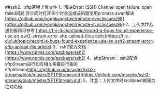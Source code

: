 ##ssh2、sftp密钥上传文件
1、解决Error: (SSH) Channel open failure: open failed问题
异步同时打开10个时会造成该问题使用promise await解决
[https://github.com/yongkangchen/remote-sync/issues/98](https://github.com/yongkangchen/remote-sync/issues/98)
2、上传文件若遇到报错可参考
[https://f-e-d.club/topic/record-a-bugs-found-experience-use-an-ssh2-stream-error-sftp-upload-file.article](https://f-e-d.club/topic/record-a-bugs-found-experience-use-an-ssh2-stream-error-sftp-upload-file.article)
3、ssh2官方文档：[https://www.npmjs.com/package/ssh2](https://www.npmjs.com/package/ssh2)
4、sftpStream：ssh2配合sftpStream进行如有相关需要自行查阅sftpStream[https://github.com/mscdex/ssh2-streams/blob/master/SFTPStream.md](https://github.com/mscdex/ssh2-streams/blob/master/SFTPStream.md)
5、注意：上传文件时src和dest都需为绝对路径
